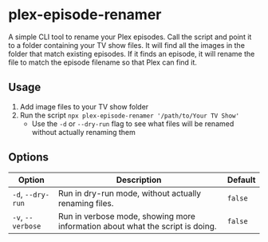 # plex-episode-renamer

A simple CLI tool to rename your Plex episodes. Call the script and point it to a folder containing your TV show files. It will find all the images in the folder that match existing episodes. If it finds an episode, it will rename the file to match the episode filename so that Plex can find it.

## Usage

1. Add image files to your TV show folder
2. Run the script `npx plex-episode-renamer '/path/to/Your TV Show'`
   - Use the `-d` or `--dry-run` flag to see what files will be renamed without actually renaming them

## Options

| Option            | Description                                                                   | Default |
| ----------------- | ----------------------------------------------------------------------------- | ------- |
| `-d`, `--dry-run` | Run in dry-run mode, without actually renaming files.                         | `false` |
| `-v`, `--verbose` | Run in verbose mode, showing more information about what the script is doing. | `false` |

